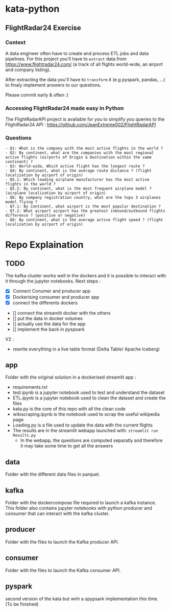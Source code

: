 # kata-python

## FlightRadar24 Exercise

### Context
A data engineer often have to create and process ETL jobs and data pipelines.
For this project you'll have to ``extract`` data from https://www.flightradar24.com/ (a track of all flights world-wide, an airport and company listing).

After extracting the data you'll have to ``transform`` it (e.g pyspark, pandas, ...) to finaly implement answers to our questions.

Please commit early & often :)

### Accessing FlightRadar24 made easy in Python
The FlightRadarAPI project is available for you to simplify you queries to the FlightRadar24 API : https://github.com/JeanExtreme002/FlightRadarAPI 

### Questions

    - Q1: What is the company with the most active flights in the world ?
    - Q2: By continent, what are the companies with the most regional active flights (airports of Origin & Destination within the same continent) ?
    - Q3: World-wide, Which active flight has the longest route ?
    - Q4: By continent, what is the average route distance ? (flight localization by airport of origin)
    - Q5.1: Which leading airplane manufacturer has the most active flights in the world ?
    - Q5.2: By continent, what is the most frequent airplane model ? (airplane localization by airport of origin)
    - Q6: By company registration country, what are the tops 3 airplanes model flying ?
    - Q7.1: By continent, what airport is the most popular destination ?
    - Q7.2: What airport airport has the greatest inbound/outbound flights difference ? (positive or negative)
    - Q8: By continent, what is the average active flight speed ? (flight localization by airport of origin)

# Repo Explaination

## TODO

The kafka cluster works well in the dockers and it is possible to interact with it through the jupyter notebooks.
Next steps :  
- [x] Connect Conumer and producer app
- [x] Dockerising consumer and producer app  
- [x] connect the differents dockers   
- [] connect the streamlit docker with the others  
- [] put the data in docker volumes  
- [] actually use the data for the app  
- [] implement the back in pyspsark  

V2 :
- rewrite everything in a live table format (Delta Table/ Apache Iceberg)


## app 

Folder with the original solution in a dockerised streamlit app :

- requirements.txt 
- test.ipynb is a jupyter notebook used to test and understand the dataset
- ETL.ipynb is a jupyter notebook used to clean the dataset and create the files
- kata.py is the core of this repo with all the clean code
- wikiscraping.ipynb is the notebook used to scrap the useful wikipedia page
- Loading.py is a file used to update the data with the current flights
- The results are in the streamlit webapp launched with: ```streamlit run Results.py```
    - In the webapp, the questions are computed separatly and therefore it may take some time to get all the answers

## data

Folder with the different data files in parquet.

## kafka

Folder with the dockercompose file required to launch a kafka instance.
This folder also contains jupyter notebooks with python producer and consumer that can interact with the kafka cluster.

## producer 

Folder with the files to launch the Kafka producer API.

## consumer 

Folder with the files to launch the Kafka consumer API.

## pyspark

second version of the kata but wirh a spypsark implementation this time. (To be finished)